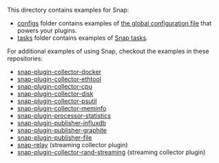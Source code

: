 <!--
http://www.apache.org/licenses/LICENSE-2.0.txt


Copyright 2015 Intel Corporation

Licensed under the Apache License, Version 2.0 (the "License");
you may not use this file except in compliance with the License.
You may obtain a copy of the License at

    http://www.apache.org/licenses/LICENSE-2.0

Unless required by applicable law or agreed to in writing, software
distributed under the License is distributed on an "AS IS" BASIS,
WITHOUT WARRANTIES OR CONDITIONS OF ANY KIND, either express or implied.
See the License for the specific language governing permissions and
limitations under the License.
-->

This directory contains examples for Snap:

* [configs](./configs) folder contains examples of [the global configuration file](../docs/SNAPTELD_CONFIGURATION.md#snapteld-configuration-file) that powers your plugins.
* [tasks](./tasks) folder contains examples of [Snap tasks](../docs/TASKS.md).

For additional examples of using Snap, checkout the examples in these repositories:
 - [snap-plugin-collector-docker](https://github.com/intelsdi-x/snap-plugin-collector-docker)
 - [snap-plugin-collector-ethtool](https://github.com/intelsdi-x/snap-plugin-collector-ethtool)
 - [snap-plugin-collector-cpu](https://github.com/intelsdi-x/snap-plugin-collector-cpu)
 - [snap-plugin-collector-disk](https://github.com/intelsdi-x/snap-plugin-collector-disk)
 - [snap-plugin-collector-psutil](https://github.com/intelsdi-x/snap-plugin-collector-psutil)
 - [snap-plugin-collector-meminfo](https://github.com/intelsdi-x/snap-plugin-collector-meminfo)
 - [snap-plugin-processor-statistics](https://github.com/intelsdi-x/snap-plugin-processor-statistics)
 - [snap-plugin-publisher-influxdb](https://github.com/intelsdi-x/snap-plugin-publisher-influxdb)
 - [snap-plugin-publisher-graphite](https://github.com/intelsdi-x/snap-plugin-publisher-graphite)
 - [snap-plugin-publisher-file](https://github.com/intelsdi-x/snap-plugin-publisher-file)
 - [snap-relay](https://github.com/intelsdi-x/snap-relay) (streaming collector plugin)
 - [snap-plugin-collector-rand-streaming](https://github.com/intelsdi-x/snap-plugin-lib-go/blob/master/examples/snap-plugin-collector-rand-streaming) (streaming collector plugin)
